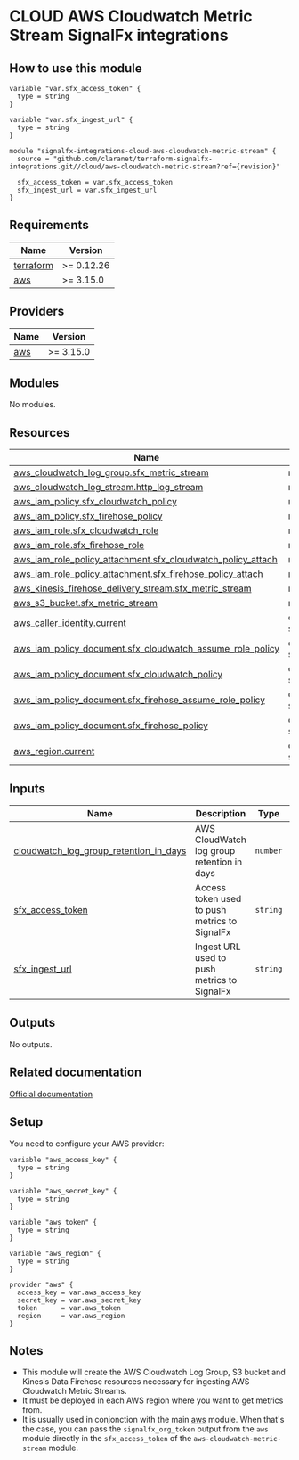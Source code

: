 # CLOUD AWS Cloudwatch Metric Stream SignalFx integrations

## How to use this module

```hcl
variable "var.sfx_access_token" {
  type = string
}

variable "var.sfx_ingest_url" {
  type = string
}

module "signalfx-integrations-cloud-aws-cloudwatch-metric-stream" {
  source = "github.com/claranet/terraform-signalfx-integrations.git//cloud/aws-cloudwatch-metric-stream?ref={revision}"

  sfx_access_token = var.sfx_access_token
  sfx_ingest_url = var.sfx_ingest_url
}
```

<!-- BEGIN_TF_DOCS -->
## Requirements

| Name | Version |
|------|---------|
| <a name="requirement_terraform"></a> [terraform](#requirement\_terraform) | >= 0.12.26 |
| <a name="requirement_aws"></a> [aws](#requirement\_aws) | >= 3.15.0 |

## Providers

| Name | Version |
|------|---------|
| <a name="provider_aws"></a> [aws](#provider\_aws) | >= 3.15.0 |

## Modules

No modules.

## Resources

| Name | Type |
|------|------|
| [aws_cloudwatch_log_group.sfx_metric_stream](https://registry.terraform.io/providers/hashicorp/aws/latest/docs/resources/cloudwatch_log_group) | resource |
| [aws_cloudwatch_log_stream.http_log_stream](https://registry.terraform.io/providers/hashicorp/aws/latest/docs/resources/cloudwatch_log_stream) | resource |
| [aws_iam_policy.sfx_cloudwatch_policy](https://registry.terraform.io/providers/hashicorp/aws/latest/docs/resources/iam_policy) | resource |
| [aws_iam_policy.sfx_firehose_policy](https://registry.terraform.io/providers/hashicorp/aws/latest/docs/resources/iam_policy) | resource |
| [aws_iam_role.sfx_cloudwatch_role](https://registry.terraform.io/providers/hashicorp/aws/latest/docs/resources/iam_role) | resource |
| [aws_iam_role.sfx_firehose_role](https://registry.terraform.io/providers/hashicorp/aws/latest/docs/resources/iam_role) | resource |
| [aws_iam_role_policy_attachment.sfx_cloudwatch_policy_attach](https://registry.terraform.io/providers/hashicorp/aws/latest/docs/resources/iam_role_policy_attachment) | resource |
| [aws_iam_role_policy_attachment.sfx_firehose_policy_attach](https://registry.terraform.io/providers/hashicorp/aws/latest/docs/resources/iam_role_policy_attachment) | resource |
| [aws_kinesis_firehose_delivery_stream.sfx_metric_stream](https://registry.terraform.io/providers/hashicorp/aws/latest/docs/resources/kinesis_firehose_delivery_stream) | resource |
| [aws_s3_bucket.sfx_metric_stream](https://registry.terraform.io/providers/hashicorp/aws/latest/docs/resources/s3_bucket) | resource |
| [aws_caller_identity.current](https://registry.terraform.io/providers/hashicorp/aws/latest/docs/data-sources/caller_identity) | data source |
| [aws_iam_policy_document.sfx_cloudwatch_assume_role_policy](https://registry.terraform.io/providers/hashicorp/aws/latest/docs/data-sources/iam_policy_document) | data source |
| [aws_iam_policy_document.sfx_cloudwatch_policy](https://registry.terraform.io/providers/hashicorp/aws/latest/docs/data-sources/iam_policy_document) | data source |
| [aws_iam_policy_document.sfx_firehose_assume_role_policy](https://registry.terraform.io/providers/hashicorp/aws/latest/docs/data-sources/iam_policy_document) | data source |
| [aws_iam_policy_document.sfx_firehose_policy](https://registry.terraform.io/providers/hashicorp/aws/latest/docs/data-sources/iam_policy_document) | data source |
| [aws_region.current](https://registry.terraform.io/providers/hashicorp/aws/latest/docs/data-sources/region) | data source |

## Inputs

| Name | Description | Type | Default | Required |
|------|-------------|------|---------|:--------:|
| <a name="input_cloudwatch_log_group_retention_in_days"></a> [cloudwatch\_log\_group\_retention\_in\_days](#input\_cloudwatch\_log\_group\_retention\_in\_days) | AWS CloudWatch log group retention in days | `number` | `14` | no |
| <a name="input_sfx_access_token"></a> [sfx\_access\_token](#input\_sfx\_access\_token) | Access token used to push metrics to SignalFx | `string` | n/a | yes |
| <a name="input_sfx_ingest_url"></a> [sfx\_ingest\_url](#input\_sfx\_ingest\_url) | Ingest URL used to push metrics to SignalFx | `string` | n/a | yes |

## Outputs

No outputs.
<!-- END_TF_DOCS -->

## Related documentation

[Official documentation](https://docs.splunk.com/Observability/gdi/get-data-in/connect/aws/aws-wizardconfig.html#enable-cloudwatch-metric-streams)

## Setup

You need to configure your AWS provider:

```
variable "aws_access_key" {
  type = string
}

variable "aws_secret_key" {
  type = string
}

variable "aws_token" {
  type = string
}

variable "aws_region" {
  type = string
}

provider "aws" {
  access_key = var.aws_access_key
  secret_key = var.aws_secret_key
  token      = var.aws_token
  region     = var.aws_region
}
```

## Notes

- This module will create the AWS Cloudwatch Log Group, S3 bucket and Kinesis Data Firehose resources necessary for ingesting AWS Cloudwatch Metric Streams.
- It must be deployed in each AWS region where you want to get metrics from.
- It is usually used in conjonction with the main [aws](https://github.com/claranet/terraform-signalfx-integrations/tree/master/cloud/aws) module. When that's the case, you can pass the `signalfx_org_token` output from the `aws` module directly in the `sfx_access_token` of the `aws-cloudwatch-metric-stream` module.
